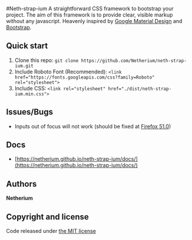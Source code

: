 #Neth-strap-ium
A straightforward CSS framework to bootstrap your project.
The aim of this framework is to provide clear, visible markup without any javascript.
Heavenly inspired by [Google Material Design](https://material.google.com/) and [Bootstrap](http://getbootstrap.com/).

## Quick start
1. Clone this repo: `git clone https://github.com/Netherium/neth-strap-ium.git`
2. Include Roboto Font (Recommended): `<link href="https://fonts.googleapis.com/css?family=Roboto" rel="stylesheet">` 
3. Include CSS: `<link rel="stylesheet" href="./dist/neth-strap-ium.min.css">` 

## Issues/Bugs
* Inputs out of focus will not work (should be fixed at [Firefox 51.0](https://developer.mozilla.org/en-US/docs/Web/CSS/:placeholder-shown))

## Docs
* [https://netherium.github.io/neth-strap-ium/docs/](https://netherium.github.io/neth-strap-ium/docs/)

## Authors
**Netherium**

## Copyright and license
Code released under [the MIT license](https://github.com/Netherium/neth-strap-ium/blob/master/LICENSE)